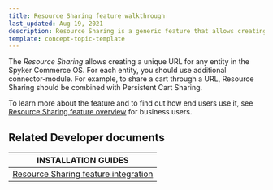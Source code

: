 ```yaml
---
title: Resource Sharing feature walkthrough
last_updated: Aug 19, 2021
description: Resource Sharing is a generic feature that allows creating a unique URL for any entity in the Spyker Commerce OS.
template: concept-topic-template
---
```


The _Resource Sharing_ allows creating a unique URL for any entity in the Spyker Commerce OS. For each entity, you should use additional connector-module. For example, to share a cart through a URL, Resource Sharing should be combined with Persistent Cart Sharing.


To learn more about the feature and to find out how end users use it, see [Resource Sharing feature overview](/docs/scos/user/features/{{page.version}}/resource-sharing-feature-overview.html) for business users.


## Related Developer documents

|INSTALLATION GUIDES  |
|---------|
| [Resource Sharing feature integration](/docs/scos/dev/feature-integration-guides/{{page.version}}/resource-sharing-feature-integration.html) |
